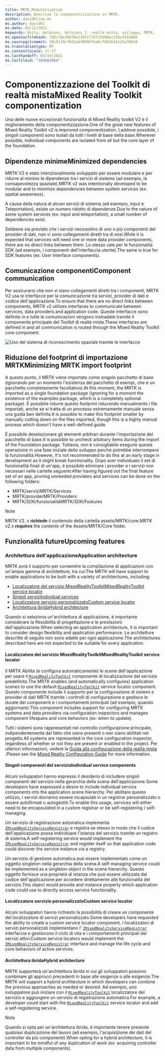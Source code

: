 ```yaml
---
title: MRTK_Modularization
description: Descrive la componentizzazione in MRTK.
author: davidkline-ms
ms.author: davidkl
ms.date: 01/12/2021
keywords: Unity, HoloLens, HoloLens 2, realtà mista, sviluppo, MRTK,
ms.openlocfilehash: 7d8c78e3b6f6e119fcf767c9280ec276a3933d68
ms.sourcegitcommit: 59c91f8c70d1ad30995fba6cf862615e25e78d10
ms.translationtype: MT
ms.contentlocale: it-IT
ms.lasthandoff: 03/19/2021
ms.locfileid: "104682964"
---
```

# <a name="mixed-reality-toolkit-componentization"></a><span data-ttu-id="69ef3-104">Componentizzazione del Toolkit di realtà mista</span><span class="sxs-lookup"><span data-stu-id="69ef3-104">Mixed Reality Toolkit componentization</span></span>

<span data-ttu-id="69ef3-105">Una delle nuove eccezionali funzionalità di Mixed Reality toolkit V2 è il miglioramento della componentizzazione.</span><span class="sxs-lookup"><span data-stu-id="69ef3-105">One of the great new features of Mixed Reality Toolkit v2 is improved componentization.</span></span> <span data-ttu-id="69ef3-106">Laddove possibile, i singoli componenti sono isolati da tutti i livelli di base della base.</span><span class="sxs-lookup"><span data-stu-id="69ef3-106">Wherever possible, individual components are isolated from all but the core layer of the foundation.</span></span>

## <a name="minimized-dependencies"></a><span data-ttu-id="69ef3-107">Dipendenze minime</span><span class="sxs-lookup"><span data-stu-id="69ef3-107">Minimized dependencies</span></span>

<span data-ttu-id="69ef3-108">MRTK V2 è stato intenzionalmente sviluppato per essere modulare e per ridurre al minimo le dipendenze tra i servizi di sistema (ad esempio, la consapevolezza spaziale).</span><span class="sxs-lookup"><span data-stu-id="69ef3-108">MRTK v2 was intentionally developed to be modular and to minimize dependencies between system services (ex: spatial awareness).</span></span>

<span data-ttu-id="69ef3-109">A causa della natura di alcuni servizi di sistema (ad esempio, input e Teleportation), esiste un numero ridotto di dipendenze.</span><span class="sxs-lookup"><span data-stu-id="69ef3-109">Due to the nature of some system services (ex: input and teleportation), a small number of dependencies exist.</span></span>

<span data-ttu-id="69ef3-110">Sebbene sia previsto che i servizi necessitino di uno o più componenti del provider di dati, non vi sono collegamenti diretti tra di essi.</span><span class="sxs-lookup"><span data-stu-id="69ef3-110">While it is expected that services will need one or more data provider components, there are no direct links between them.</span></span> <span data-ttu-id="69ef3-111">Lo stesso vale per le funzionalità SDK (ad esempio, i componenti dell'interfaccia utente).</span><span class="sxs-lookup"><span data-stu-id="69ef3-111">The same is true for SDK features (ex: User Interface components).</span></span>

## <a name="component-communication"></a><span data-ttu-id="69ef3-112">Comunicazione componenti</span><span class="sxs-lookup"><span data-stu-id="69ef3-112">Component communication</span></span>

<span data-ttu-id="69ef3-113">Per assicurarsi che non vi siano collegamenti diretti tra i componenti, MRTK V2 usa le interfacce per la comunicazione tra servizi, provider di dati e codice dell'applicazione.</span><span class="sxs-lookup"><span data-stu-id="69ef3-113">To ensure that there are no direct links between components, MRTK v2 utilizes interfaces to communicate between services, data providers and application code.</span></span> <span data-ttu-id="69ef3-114">Queste interfacce sono definite in e tutte le comunicazioni vengono instradate tramite il componente principale del Toolkit di realtà mista.</span><span class="sxs-lookup"><span data-stu-id="69ef3-114">These interfaces are defined in and all communication is routed through the Mixed Reality Toolkit core component.</span></span>

![Uso del sistema di riconoscimento spaziale tramite le interfacce](../features/images/packaging/AccessingViaInterfaces.png)

## <a name="minimizing-mrtk-import-footprint"></a><span data-ttu-id="69ef3-116">Riduzione del footprint di importazione MRTK</span><span class="sxs-lookup"><span data-stu-id="69ef3-116">Minimizing MRTK import footprint</span></span>

<span data-ttu-id="69ef3-117">A questo punto, il MRTK viene importato come singolo pacchetto di base (ignorando per un momento l'esistenza del pacchetto di esempi, che è un pacchetto completamente facoltativo).</span><span class="sxs-lookup"><span data-stu-id="69ef3-117">At this moment, the MRTK is imported as a single foundation package (ignoring for a moment the existence of the examples package, which is a completely optional package).</span></span> <span data-ttu-id="69ef3-118">È possibile ridurre questo footprint riducendo manualmente i file importati, anche se si tratta di un processo estremamente manuale senza una guida ben definita.</span><span class="sxs-lookup"><span data-stu-id="69ef3-118">It is possible to make this footprint smaller by manually cutting down on the files imported, though this is a highly manual process which doesn't have a well-defined guide.</span></span>

<span data-ttu-id="69ef3-119">È possibile deselezionare gli elementi arbitrari durante l'importazione del pacchetto di base.</span><span class="sxs-lookup"><span data-stu-id="69ef3-119">It is possible to uncheck arbitrary items during the import of the Foundation package.</span></span> <span data-ttu-id="69ef3-120">Tuttavia, non è consigliabile eseguire questa operazione in una fase iniziale dello sviluppo perché potrebbe interrompere la funzionalità.</span><span class="sxs-lookup"><span data-stu-id="69ef3-120">However, it's not recommended to do this at an early stage in development as it might break functionality.</span></span> <span data-ttu-id="69ef3-121">Dopo aver individuato il set di funzionalità finali di un'app, è possibile eliminare i provider e i servizi non necessari nelle cartelle seguenti:</span><span class="sxs-lookup"><span data-stu-id="69ef3-121">After having figured out the final feature set of an app, pruning unneeded providers and services can be done on the following folders:</span></span>

- <span data-ttu-id="69ef3-122">MRTK/servizi</span><span class="sxs-lookup"><span data-stu-id="69ef3-122">MRTK/Services</span></span>
- <span data-ttu-id="69ef3-123">MRTK/provider</span><span class="sxs-lookup"><span data-stu-id="69ef3-123">MRTK/Providers</span></span>
- <span data-ttu-id="69ef3-124">MRTK/SDK/funzionalità</span><span class="sxs-lookup"><span data-stu-id="69ef3-124">MRTK/SDK/Features</span></span>

> [!NOTE]
> <span data-ttu-id="69ef3-125">MRTK V2. x **_richiede_** il contenuto della cartella assets/MRTK/core.</span><span class="sxs-lookup"><span data-stu-id="69ef3-125">MRTK v2.x **_requires_** the contents of the Assets/MRTK/Core folder.</span></span>

## <a name="upcoming-features"></a><span data-ttu-id="69ef3-126">Funzionalità future</span><span class="sxs-lookup"><span data-stu-id="69ef3-126">Upcoming features</span></span>

### <a name="application-architecture"></a><span data-ttu-id="69ef3-127">Architettura dell'applicazione</span><span class="sxs-lookup"><span data-stu-id="69ef3-127">Application architecture</span></span>

<span data-ttu-id="69ef3-128">MRTK avrà il supporto per consentire la compilazione di applicazioni con un'ampia gamma di architetture, tra cui:</span><span class="sxs-lookup"><span data-stu-id="69ef3-128">The MRTK will have support to enable applications to be built with a variety of architectures, including:</span></span>

- [<span data-ttu-id="69ef3-129">Localizzatore del servizio MixedRealityToolkit</span><span class="sxs-lookup"><span data-stu-id="69ef3-129">MixedRealityToolkit service locator</span></span>](#mixedrealitytoolkit-service-locator)
- [<span data-ttu-id="69ef3-130">Singoli servizi</span><span class="sxs-lookup"><span data-stu-id="69ef3-130">Individual services</span></span>](#individual-service-components)
- [<span data-ttu-id="69ef3-131">Localizzatore servizio personalizzato</span><span class="sxs-lookup"><span data-stu-id="69ef3-131">Custom service locator</span></span>](#custom-service-locator)
- [<span data-ttu-id="69ef3-132">Architettura ibrida</span><span class="sxs-lookup"><span data-stu-id="69ef3-132">Hybrid architecture</span></span>](#hybrid-architecture)

<span data-ttu-id="69ef3-133">Quando si seleziona un'architettura di applicazione, è importante considerare la flessibilità di progettazione e le prestazioni dell'applicazione.</span><span class="sxs-lookup"><span data-stu-id="69ef3-133">When selecting an application architecture, it is important to consider design flexibility and application performance.</span></span> <span data-ttu-id="69ef3-134">Le architetture descritte di seguito non sono adatte per ogni applicazione.</span><span class="sxs-lookup"><span data-stu-id="69ef3-134">The architectures described here are not expected to be suitable for every application.</span></span>

#### <a name="mixedrealitytoolkit-service-locator"></a><span data-ttu-id="69ef3-135">Localizzatore del servizio MixedRealityToolkit</span><span class="sxs-lookup"><span data-stu-id="69ef3-135">MixedRealityToolkit service locator</span></span>

<span data-ttu-id="69ef3-136">Il MRTK Abilita (e configura automaticamente) le scene dell'applicazione per usare il [`MixedRealityToolkit`](xref:Microsoft.MixedReality.Toolkit.MixedRealityToolkit) componente di localizzazione del servizio predefinito.</span><span class="sxs-lookup"><span data-stu-id="69ef3-136">The MRTK enables (and automatically configures) application scenes to use the default [`MixedRealityToolkit`](xref:Microsoft.MixedReality.Toolkit.MixedRealityToolkit) service locator component.</span></span> <span data-ttu-id="69ef3-137">Questo componente include il supporto per la configurazione di sistemi e provider di dati MRTK tramite i controlli di configurazione e gestisce le durate dei componenti e i comportamenti principali (ad esempio, quando aggiornare).</span><span class="sxs-lookup"><span data-stu-id="69ef3-137">This component includes support for configuring MRTK systems and data providers via configuration inspectors and manages component lifespans and core behaviors (ex: when to update).</span></span>

<span data-ttu-id="69ef3-138">Tutti i sistemi sono rappresentati nel controllo configurazione principale, indipendentemente dal fatto che siano presenti o non siano abilitati nel progetto.</span><span class="sxs-lookup"><span data-stu-id="69ef3-138">All systems are represented in the core configuration inspector, regardless of whether or not they are present or enabled in the project.</span></span> <span data-ttu-id="69ef3-139">Per ulteriori informazioni, vedere la [Guida alla configurazione della realtà mista](../configuration/mixed-reality-configuration-guide.md) .</span><span class="sxs-lookup"><span data-stu-id="69ef3-139">Please see the [Mixed Reality Configuration Guide](../configuration/mixed-reality-configuration-guide.md) for more information.</span></span>

#### <a name="individual-service-components"></a><span data-ttu-id="69ef3-140">Singoli componenti del servizio</span><span class="sxs-lookup"><span data-stu-id="69ef3-140">Individual service components</span></span>

<span data-ttu-id="69ef3-141">Alcuni sviluppatori hanno espresso il desiderio di includere singoli componenti del servizio nella gerarchia della scena dell'applicazione.</span><span class="sxs-lookup"><span data-stu-id="69ef3-141">Some developers have expressed a desire to include individual service components into the application scene hierarchy.</span></span> <span data-ttu-id="69ef3-142">Per abilitare questo utilizzo, i servizi dovranno essere incapsulati in un registrar personalizzato o essere autofirmati o autogestiti.</span><span class="sxs-lookup"><span data-stu-id="69ef3-142">To enable this usage, services will either need to be encapsulated in a custom registrar or be self-registering / self-managing.</span></span>

<span data-ttu-id="69ef3-143">Un servizio di registrazione automatica implementa [`IMixedRealityServiceRegistrar`](xref:Microsoft.MixedReality.Toolkit.IMixedRealityServiceRegistrar) e registra se stesso in modo che il codice dell'applicazione possa individuare l'istanza del servizio tramite un registro di sistema.</span><span class="sxs-lookup"><span data-stu-id="69ef3-143">A self-registering service would implement the [`IMixedRealityServiceRegistrar`](xref:Microsoft.MixedReality.Toolkit.IMixedRealityServiceRegistrar) and register itself so that application code could discover the service instance via a registry.</span></span>

<span data-ttu-id="69ef3-144">Un servizio di gestione automatica può essere implementato come un oggetto singleton nella gerarchia della scena.</span><span class="sxs-lookup"><span data-stu-id="69ef3-144">A self-managing service could be implemented as a singleton object in the scene hierarchy.</span></span> <span data-ttu-id="69ef3-145">Questo oggetto fornisce una proprietà di istanza che può essere utilizzata dal codice dell'applicazione per accedere direttamente alle funzionalità del servizio.</span><span class="sxs-lookup"><span data-stu-id="69ef3-145">This object would provide and instance property which application code could use to directly access service functionality.</span></span>

#### <a name="custom-service-locator"></a><span data-ttu-id="69ef3-146">Localizzatore servizio personalizzato</span><span class="sxs-lookup"><span data-stu-id="69ef3-146">Custom service locator</span></span>

<span data-ttu-id="69ef3-147">Alcuni sviluppatori hanno richiesto la possibilità di creare un componente del localizzatore di servizi personalizzato.</span><span class="sxs-lookup"><span data-stu-id="69ef3-147">Some developers have requested the ability to create a custom service locator component.</span></span> <span data-ttu-id="69ef3-148">I localizzatori di servizi personalizzati implementano l' [`IMixedRealityServiceRegistrar`](xref:Microsoft.MixedReality.Toolkit.IMixedRealityServiceRegistrar) interfaccia e gestiscono il ciclo di vita e i comportamenti principali dei servizi attivi.</span><span class="sxs-lookup"><span data-stu-id="69ef3-148">Custom service locators would implement the [`IMixedRealityServiceRegistrar`](xref:Microsoft.MixedReality.Toolkit.IMixedRealityServiceRegistrar) interface and manage the life cycle and core behaviors of active services.</span></span>

#### <a name="hybrid-architecture"></a><span data-ttu-id="69ef3-149">Architettura ibrida</span><span class="sxs-lookup"><span data-stu-id="69ef3-149">Hybrid architecture</span></span>

<span data-ttu-id="69ef3-150">MRTK supporterà un'architettura ibrida in cui gli sviluppatori possono combinare gli approcci precedenti in base alle esigenze o alle esigenze.</span><span class="sxs-lookup"><span data-stu-id="69ef3-150">The MRTK will support a hybrid architecture in which developers can combine the previous approaches as needed or desired.</span></span> <span data-ttu-id="69ef3-151">Ad esempio, uno sviluppatore può iniziare con il [`MixedRealityToolkit`](xref:Microsoft.MixedReality.Toolkit.MixedRealityToolkit) localizzatore del servizio e aggiungere un servizio di registrazione automatica.</span><span class="sxs-lookup"><span data-stu-id="69ef3-151">For example, a developer could start with the [`MixedRealityToolkit`](xref:Microsoft.MixedReality.Toolkit.MixedRealityToolkit) service locator and add a self-registering service.</span></span>

> [!NOTE]
> <span data-ttu-id="69ef3-152">Quando si opta per un'architettura ibrida, è importante tenere presente qualsiasi duplicazione del lavoro (ad esempio, l'acquisizione dei dati del controller da più componenti).</span><span class="sxs-lookup"><span data-stu-id="69ef3-152">When opting for a hybrid architecture, it is important to be mindful of any duplication of work (ex: acquiring controller data from multiple components).</span></span>
